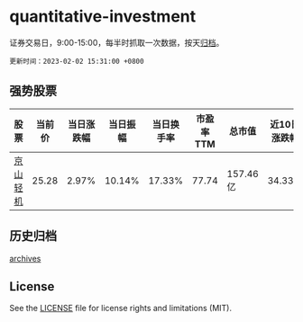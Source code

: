 # quantitative-investment

证券交易日，9:00-15:00，每半时抓取一次数据，按天[归档](archives)。

`更新时间：2023-02-02 15:31:00 +0800`

## 强势股票

|股票|当前价|当日涨跌幅|当日振幅|当日换手率|市盈率TTM|总市值|近10日涨跌幅|
|----|----|----|----|----|----|----|----|
|[京山轻机](https://xueqiu.com/S/SZ000821)|25.28|2.97%|10.14%|17.33%|77.74|157.46亿|34.33%|

## 历史归档

[archives](archives)

## License

See the [LICENSE](LICENSE) file for license rights and limitations (MIT).